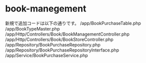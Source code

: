 # book-manegement
新規で追加コードは以下の通りです。
/app/BookPurchaseTable.php
/app/BookTypeMaster.php
/app/Http/Controllers/Book/BookManagementController.php
/app/Http/Controllers/Book/BookStoreController.php
/app/Repository/BookPurchaseRepository.php
/app/Repository/BookPurchaseRepositoryInterface.php
/app/Service/BookPurchaseService.php

